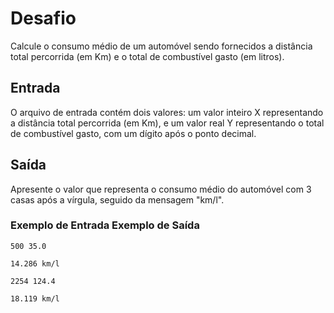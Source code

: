 # Desafio
Calcule o consumo médio de um automóvel sendo fornecidos a distância total percorrida (em Km) e o total de combustível gasto (em litros).

## Entrada
O arquivo de entrada contém dois valores: um valor inteiro X representando a distância total percorrida (em Km), e um valor real Y representando o total de combustível gasto, com um dígito após o ponto decimal.

## Saída
Apresente o valor que representa o consumo médio do automóvel com 3 casas após a vírgula, seguido da mensagem "km/l".

### Exemplo de Entrada	Exemplo de Saída

``
500
35.0
``

``14.286 km/l``

``
2254
124.4
``

``18.119 km/l``

